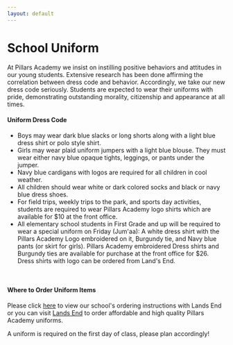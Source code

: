 ```yaml
---
layout: default
---
```


# School Uniform

At Pillars Academy we insist on instilling positive behaviors and attitudes in our young students. Extensive research has been done affirming the correlation between dress code and behavior. Accordingly, we take our new dress code seriously. Students are expected to wear their uniforms with pride, demonstrating outstanding morality, citizenship and appearance at all times.

#### Uniform Dress Code

- Boys may wear dark blue slacks or long shorts along with a light blue dress shirt or polo style shirt.
- Girls may wear plaid uniform jumpers with a light blue blouse. They must wear either navy blue opaque tights, leggings, or pants under the jumper.
- Navy blue cardigans with logos are required for all children in cool weather.
- All children should wear white or dark colored socks and black or navy blue dress shoes.
- For field trips, weekly trips to the park, and sports day activities, students are required to wear Pillars Academy logo shirts which are available for $10 at the front office.
- All elementary school students in First Grade and up will be required to wear a special uniform on Friday (Jum'aa): A white dress shirt with the Pillars Academy Logo embroidered on it, Burgundy tie, and Navy blue pants (or skirt for girls). Pillars Academy embroidered Dress shirts and Burgundy ties are available for purchase at the front office for $26. Dress shirts with logo can be ordered from Land's End.
<br />

#### Where to Order Uniform Items

Please click [here](http://www.landsend.com/pp/SchoolSearch.html?selectedSchoolNum=900148883&action=landing) to view our school's ordering instructions with Lands End or you can visit [Lands End](http://www.landsend.com/ix/school-uniforms/index.html?tab=13&seq=1&page=1&pageSize=12&store=le&schoolStoreNum=900148883&omniSchool=900148883) to order affordable and high quality Pillars Academy uniforms.

A uniform is required on the first day of class, please plan accordingly!
